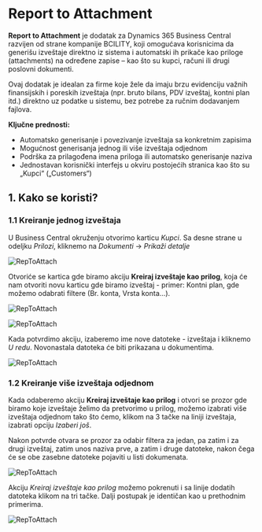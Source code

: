 # Report to Attachment

**Report to Attachment** je dodatak za Dynamics 365 Business Central razvijen od strane kompanije BCILITY, koji omogućava korisnicima da generišu izveštaje direktno iz sistema i automatski ih prikače kao priloge (attachments) na određene zapise – kao što su kupci, računi ili drugi poslovni dokumenti.

Ovaj dodatak je idealan za firme koje žele da imaju brzu evidenciju važnih finansijskih i poreskih izveštaja (npr. bruto bilans, PDV izveštaj, kontni plan itd.) direktno uz podatke u sistemu, bez potrebe za ručnim dodavanjem fajlova.

**Ključne prednosti:**

- Automatsko generisanje i povezivanje izveštaja sa konkretnim zapisima
- Mogućnost generisanja jednog ili više izveštaja odjednom
- Podrška za prilagođena imena priloga ili automatsko generisanje naziva
- Jednostavan korisnički interfejs u okviru postojećih stranica kao što su „Kupci“ („Customers“)
  
## **1. Kako se koristi?**

### **1.1 Kreiranje jednog izveštaja**

U Business Central okruženju otvorimo karticu *Kupci*. Sa desne strane u odeljku *Prilozi*, kliknemo na *Dokumenti* -> *Prikaži detalje*

![RepToAttach](../assets/Aplikacije/RepToAttach/report3.png)

Otvoriće se kartica gde biramo akciju **Kreiraj izveštaje kao prilog**, koja će nam otvoriti novu karticu gde biramo izveštaj - primer: Kontni plan, gde možemo odabrati filtere (Br. konta, Vrsta konta...).

![RepToAttach](../assets/Aplikacije/RepToAttach/report4.png)

![RepToAttach](../assets/Aplikacije/RepToAttach/report5.png)

Kada potvrdimo akciju, izaberemo ime nove datoteke - izveštaja i kliknemo *U redu*. Novonastala datoteka će biti prikazana u dokumentima.

![RepToAttach](../assets/Aplikacije/RepToAttach/report6.png)

### **1.2 Kreiranje više izveštaja odjednom**

Kada odaberemo akciju **Kreiraj izveštaje kao prilog** i otvori se prozor gde biramo koje izveštaje želimo da pretvorimo u prilog, možemo izabrati više izveštaja odjednom tako što ćemo, klikom na 3 tačke na liniji izveštaja, izabrati opciju *Izaberi još*.

Nakon potvrde otvara se prozor za odabir filtera za jedan, pa zatim i za drugi izveštaj, zatim unos naziva prve, a zatim i druge datoteke, nakon čega će se obe zasebne datoteke pojaviti u listi dokumenata.

![RepToAttach](../assets/Aplikacije/RepToAttach/report7.png)

Akciju *Kreiraj izveštaje kao prilog* možemo pokrenuti i sa linije dodatih datoteka klikom na tri tačke. Dalji postupak je identičan kao u prethodnim primerima.

![RepToAttach](../assets/Aplikacije/RepToAttach/report8.png)
